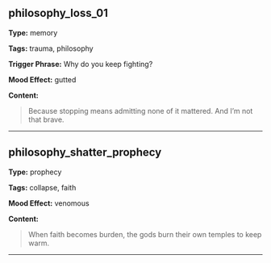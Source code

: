 ## philosophy_loss_01
**Type:** memory

**Tags:** trauma, philosophy

**Trigger Phrase:** Why do you keep fighting?

**Mood Effect:** gutted

**Content:**
> Because stopping means admitting none of it mattered. And I’m not that brave.

---

## philosophy_shatter_prophecy
**Type:** prophecy

**Tags:** collapse, faith

**Mood Effect:** venomous

**Content:**
> When faith becomes burden, the gods burn their own temples to keep warm.

---

